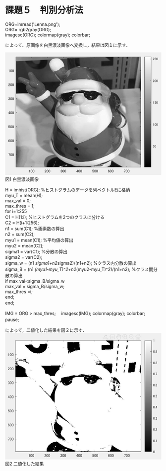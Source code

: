 # 課題５　判別分析法
ORG=imread('Lenna.png');  
ORG= rgb2gray(ORG);  
imagesc(ORG); colormap(gray); colorbar;  

によって、原画像を白黒濃淡画像へ変換し，結果は図１に示す．　

![原画像](https://github.com/hongyuting2017/image_processing/blob/master/image/kadai5-1.jpg)  
図1 白黒濃淡画像

H = imhist(ORG); %ヒストグラムのデータを列ベクトルEに格納  
myu_T = mean(H);  
max_val = 0;  
max_thres = 1;  
for i=1:255  
C1 = H(1:i); %ヒストグラムを2つのクラスに分ける  
C2 = H(i+1:256);  
n1 = sum(C1); %画素数の算出  
n2 = sum(C2);   
myu1 = mean(C1); %平均値の算出   
myu2 = mean(C2);   
sigma1 = var(C1); %分散の算出  
sigma2 = var(C2);   
sigma_w = (n1 *sigma1+n2*sigma2)/(n1+n2); %クラス内分散の算出  
sigma_B = (n1 *(myu1-myu_T)^2+n2*(myu2-myu_T)^2)/(n1+n2); %クラス間分散の算出  
if max_val<sigma_B/sigma_w   
max_val = sigma_B/sigma_w;  
max_thres =i;  
end;  
end;  　

IMG = ORG > max_thres;　
imagesc(IMG); colormap(gray); colorbar;  
pause;　　

によって，二値化した結果を図２に示す．　　
![原画像](https://github.com/hongyuting2017/image_processing/blob/master/image/kadai5-2.jpg)  
図2 二値化した結果
